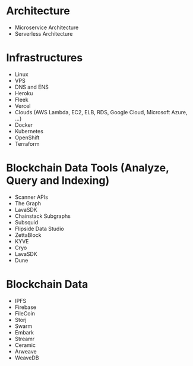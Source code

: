 # Architecture 
- Microservice Architecture
- Serverless Architecture

# Infrastructures
- Linux
- VPS
- DNS and ENS
- Heroku
- Fleek
- Vercel
- Clouds (AWS Lambda, EC2, ELB, RDS, Google Cloud, Microsoft Azure, ...)
- Docker
- Kubernetes
- OpenShift
- Terraform

# Blockchain Data Tools (Analyze, Query and Indexing)
- Scanner APIs
- The Graph
- LavaSDK
- Chainstack Subgraphs
- Subsquid 
- Flipside Data Studio
- ZettaBlock
- KYVE
- Cryo
- LavaSDK
- Dune

# Blockchain Data
- IPFS
- Firebase
- FileCoin
- Storj
- Swarm
- Embark
- Streamr
- Ceramic
- Arweave
- WeaveDB
